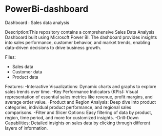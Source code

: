 # PowerBi-dashboard
Dashboard : Sales data analysis

Description:This repository contains a comprehensive Sales Data Analysis Dashboard built using Microsoft Power BI. The dashboard provides insights into sales performance, customer behavior, and market trends, enabling data-driven decisions to drive business growth.

Files:
  - Sales data
  - Customer data
  - Product data
    
Features:
   -Interactive Visualizations: Dynamic charts and graphs to explore sales trends over time.
   -Key Performance Indicators (KPIs): Visual representation of essential sales metrics like revenue, profit margins, and average order value.
   -Product and Region Analysis: Deep dive into product categories, individual product performance, and regional sales comparisons.
   -Filter and Slicer Options: Easy filtering of data by product, region, time period, and more for customized insights.
   -Drill-Down Capabilities: Detailed insights on sales data by clicking through different layers of information.
